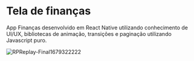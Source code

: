 # Tela de finanças

App Finanças desenvolvido em React Native utilizando conhecimento de UI/UX, bibliotecas de animação, transições e paginação utilizando Javascript puro.


![RPReplay-Final1679322222](https://user-images.githubusercontent.com/62721485/226371952-45126277-7be3-474e-8ad0-0dca042e8f3a.gif)
